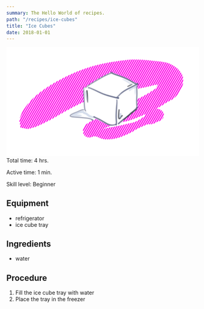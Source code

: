 ```yaml
---
summary: The Hello World of recipes.
path: "/recipes/ice-cubes"
title: "Ice Cubes"
date: 2018-01-01
---
```

![](./images/ice-cubes.png)
Total time: 4 hrs.

Active time: 1 min.

Skill level: Beginner

## Equipment

* refrigerator
* ice cube tray

## Ingredients

* water

## Procedure

1. Fill the ice cube tray with water
2. Place the tray in the freezer
